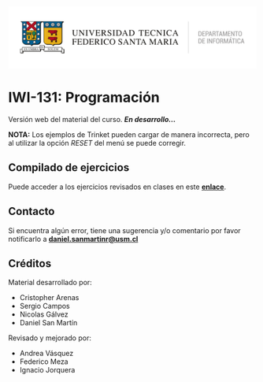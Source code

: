 ![DI-UTFSM](./images/di-utfsm.png "DI-UTFSM")

# IWI-131: Programación

Versión web del material del curso. ***En desarrollo...***

**NOTA:** Los ejemplos de Trinket pueden cargar de manera incorrecta, pero al utilizar la opción *RESET* del menú se puede corregir.

## Compilado de ejercicios

Puede acceder a los ejercicios revisados en clases en este **[enlace](https://progra-utfsm.github.io/ejercicios/)**.


## Contacto

Si encuentra algún error, tiene una sugerencia y/o comentario por favor notificarlo a **[daniel.sanmartinr@usm.cl](mailto:daniel.sanmartinr@usm.cl)**


## Créditos

Material desarrollado por:

- Cristopher Arenas
- Sergio Campos
- Nicolas Gálvez
- Daniel San Martín

Revisado y mejorado por:

- Andrea Vásquez
- Federico Meza
- Ignacio Jorquera
